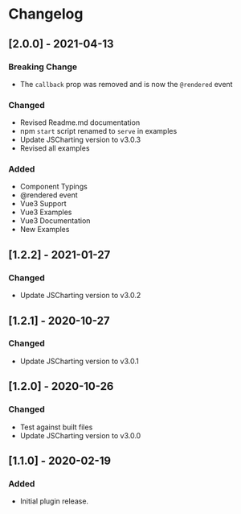 # Changelog

## [2.0.0] - 2021-04-13

### Breaking Change
- The `callback` prop was removed and is now the `@rendered` event

### Changed
- Revised Readme.md documentation
- npm `start` script renamed to `serve` in examples
- Update JSCharting version to v3.0.3
- Revised all examples

### Added
- Component Typings
- @rendered event
- Vue3 Support
- Vue3 Examples 
- Vue3 Documentation
- New Examples

## [1.2.2] - 2021-01-27

### Changed
- Update JSCharting version to v3.0.2

## [1.2.1] - 2020-10-27

### Changed
- Update JSCharting version to v3.0.1

## [1.2.0] - 2020-10-26

### Changed
- Test against built files
- Update JSCharting version to v3.0.0 

## [1.1.0] - 2020-02-19

### Added 
- Initial plugin release.


